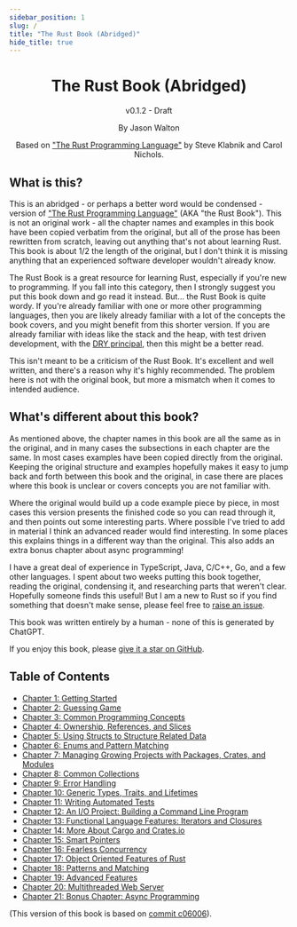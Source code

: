 ```yaml
---
sidebar_position: 1
slug: /
title: "The Rust Book (Abridged)"
hide_title: true
---
```


<div align="center">
    <h1>The Rust Book (Abridged)</h1>
    <p>v0.1.2 - Draft</p>
    <p>By Jason Walton</p>
    <p>Based on <a href="https://doc.rust-lang.org/stable/book/">"The Rust Programming Language"</a> by Steve Klabnik and Carol Nichols.</p>
</div>

## What is this?

This is an abridged - or perhaps a better word would be condensed - version of ["The Rust Programming Language"](https://doc.rust-lang.org/stable/book/title-page.html) (AKA "the Rust Book"). This is not an original work - all the chapter names and examples in this book have been copied verbatim from the original, but all of the prose has been rewritten from scratch, leaving out anything that's not about learning Rust. This book is about 1/2 the length of the original, but I don't think it is missing anything that an experienced software developer wouldn't already know.

The Rust Book is a great resource for learning Rust, especially if you're new to programming. If you fall into this category, then I strongly suggest you put this book down and go read it instead. But... the Rust Book is quite wordy. If you're already familiar with one or more other programming languages, then you are likely already familiar with a lot of the concepts the book covers, and you might benefit from this shorter version. If you are already familiar with ideas like the stack and the heap, with test driven development, with the [DRY principal](https://en.wikipedia.org/wiki/Don%27t_repeat_yourself), then this might be a better read.

This isn't meant to be a criticism of the Rust Book. It's excellent and well written, and there's a reason why it's highly recommended. The problem here is not with the original book, but more a mismatch when it comes to intended audience.

## What's different about this book?

As mentioned above, the chapter names in this book are all the same as in the original, and in many cases the subsections in each chapter are the same. In most cases examples have been copied directly from the original. Keeping the original structure and examples hopefully makes it easy to jump back and forth between this book and the original, in case there are places where this book is unclear or covers concepts you are not familiar with.

Where the original would build up a code example piece by piece, in most cases this version presents the finished code so you can read through it, and then points out some interesting parts. Where possible I've tried to add in material I think an advanced reader would find interesting. In some places this explains things in a different way than the original. This also adds an extra bonus chapter about async programming!

I have a great deal of experience in TypeScript, Java, C/C++, Go, and a few other languages. I spent about two weeks putting this book together, reading the original, condensing it, and researching parts that weren't clear. Hopefully someone finds this useful! But I am a new to Rust so if you find something that doesn't make sense, please feel free to [raise an issue](https://github.com/jwalton/rust-book-abridged).

This book was written entirely by a human - none of this is generated by ChatGPT.

If you enjoy this book, please [give it a star on GitHub](https://github.com/jwalton/rust-book-abridged).

## Table of Contents

- [Chapter 1: Getting Started][chap1]
- [Chapter 2: Guessing Game][chap2]
- [Chapter 3: Common Programming Concepts][chap3]
- [Chapter 4: Ownership, References, and Slices][chap4]
- [Chapter 5: Using Structs to Structure Related Data][chap5]
- [Chapter 6: Enums and Pattern Matching][chap6]
- [Chapter 7: Managing Growing Projects with Packages, Crates, and Modules][chap7]
- [Chapter 8: Common Collections][chap8]
- [Chapter 9: Error Handling][chap9]
- [Chapter 10: Generic Types, Traits, and Lifetimes][chap10]
- [Chapter 11: Writing Automated Tests][chap11]
- [Chapter 12: An I/O Project: Building a Command Line Program][chap12]
- [Chapter 13: Functional Language Features: Iterators and Closures][chap13]
- [Chapter 14: More About Cargo and Crates.io][chap14]
- [Chapter 15: Smart Pointers][chap15]
- [Chapter 16: Fearless Concurrency][chap16]
- [Chapter 17: Object Oriented Features of Rust][chap17]
- [Chapter 18: Patterns and Matching][chap18]
- [Chapter 19: Advanced Features][chap19]
- [Chapter 20: Multithreaded Web Server][chap20]
- [Chapter 21: Bonus Chapter: Async Programming][chap21]

[chap1]: ./ch01-getting-started.md "Chapter 1: Getting Started"
[chap2]: ./ch02-guessing-game.md "Chapter 2: Guessing Game"
[chap3]: ./ch03-common-programming-concepts.md "Chapter 3: Common Programming Concepts"
[chap4]: ./ch04-ownership.md "Chapter 4: Ownership, References, and Slices"
[chap5]: ./ch05-structs.md "Chapter 5: Using Structs to Structure Related Data"
[chap6]: ./ch06-enums-and-pattern-matching.md "Chapter 6: Enums and Pattern Matching"
[chap7]: ./ch07-packages-crates-modules.md "Chapter 7: Managing Growing Projects with Packages, Crates, and Modules"
[chap8]: ./ch08-common-collections.md "Chapter 8: Common Collections"
[chap9]: ./ch09-error-handling.md "Chapter 9: Error Handling"
[chap10]: ./ch10/ch10-01-generic-data-types.md "Chapter 10: Generic Types, Traits, and Lifetimes"
[chap11]: ./ch11-automated-tests.md "Chapter 11: Writing Automated Tests"
[chap12]: ./ch12-io-project-cli.md "Chapter 12: An I/O Project: Building a Command Line Program"
[chap13]: ./ch13-functional-language-features.md "Chapter 13: Functional Language Features: Iterators and Closures"
[chap14]: ./ch14-more-about-cargo.md "Chapter 14: More About Cargo and Crates.io"
[chap15]: ./ch15-smart-pointers.md "Chapter 15: Smart Pointers"
[chap16]: ./ch16-fearless-concurrency.md "Chapter 16: Fearless Concurrency"
[chap17]: ./ch17-object-oriented-features.md "Chapter 17: Object Oriented Features of Rust"
[chap18]: ./ch18-patterns-and-matching.md "Chapter 18: Patterns and Matching"
[chap19]: ./ch19/ch19-01-unsafe.md "Chapter 19: Advanced Features"
[chap20]: ./ch20/ch20-01-single-threaded-web-server.md "Chapter 20: Multithreaded Web Server"
[chap21]: ./ch21-async.md "Chapter 21: Bonus Chapter: Async Programming"

(This version of this book is based on [commit c06006](https://github.com/rust-lang/book/commit/c06006157b14b3d47b5c716fc392b77f3b2e21ce)).

